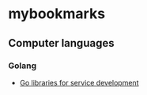 # mybookmarks

## Computer languages

### Golang

* [Go libraries for service development](https://dan.munckton.co.uk/blog/2018/03/03/golang-services/)
